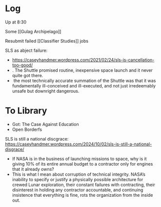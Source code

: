 


# Log

Up at 8:30 

Some [[Gulag Archipelago]]

Resubmit failed [[Classifier Studies]] jobs

SLS as abject failure:
- https://caseyhandmer.wordpress.com/2021/02/24/sls-is-cancellation-too-good/
- . The Shuttle promised routine, inexpensive space launch and it never quite got there.
-  the most technically accurate summation of the Shuttle was that it was fundamentally ill-conceived and ill-executed, and not just irredeemably unsafe but downright dangerous.

# To Library 
- Got: The Case Against Education
- Open Borderfs

SLS is still a national discgrace:
https://caseyhandmer.wordpress.com/2024/10/02/sls-is-still-a-national-disgrace/
- If NASA is in the business of launching missions to space, why is it giving 10% of its entire annual budget to a contractor only for engines that it already owns?
- This is what I mean about corruption of technical integrity. NASA’s inability to specify or justify a physically possible architecture for crewed Lunar exploration, their constant failures with contracting, their disinterest in holding any contractor accountable, and continuing insistence that everything is fine, rots the organization from the inside out.